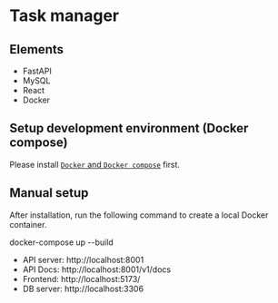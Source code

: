 # Task manager

## Elements
- FastAPI
- MySQL
- React
- Docker

## Setup development environment (Docker compose)

Please install [`Docker` and `Docker compose`](https://www.docker.com/) first.

## Manual setup

After installation, run the following command to create a local Docker container.

docker-compose up --build

- API server: http://localhost:8001
- API Docs: http://localhost:8001/v1/docs
- Frontend: http://localhost:5173/
- DB server: http://localhost:3306

